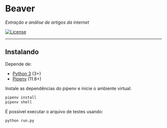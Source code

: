 # Beaver

*Extração e análise de artigos da internet*

[![License](https://img.shields.io/badge/license-GPLv3-blue.svg)](https://github.com/Chococandy/pycandy/blob/master/LICENSE)

***
## Instalando

Depende de:
* [Python 3](https://www.python.org/downloads/) (3+)
* [Pipenv](https://github.com/pypa/pipenv) (11.8+)

Instale as dependências do pipenv e inicie o ambiente virtual:
```sh
pipenv install
pipenv shell
```

É possível executar o arquivo de testes usando:
```sh
python run.py
```